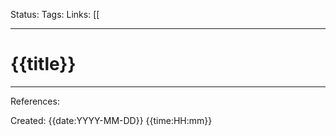 Status:
Tags: 
Links: [[
___
# {{title}}

___
References:

Created: {{date:YYYY-MM-DD}} {{time:HH:mm}}
